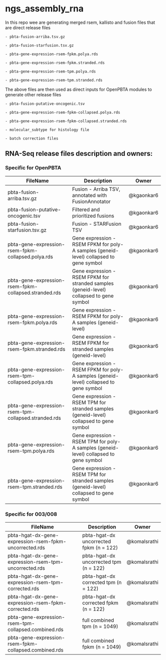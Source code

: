 # ngs_assembly_rna

In this repo wee are generating merged rsem, kallisto and fusion files that are direct release files 
	
	- pbta-fusion-arriba.tsv.gz
	
	- pbta-fusion-starfusion.tsv.gz
	
	- pbta-gene-expression-rsem-fpkm.polya.rds
	
	- pbta-gene-expression-rsem-fpkm.stranded.rds
	
	- pbta-gene-expression-rsem-tpm.polya.rds
	
	- pbta-gene-expression-rsem-tpm.stranded.rds

The above files are then used as direct inputs for OpenPBTA modules to generate other release files 
	
	- pbta-fusion-putative-oncogenic.tsv
	
	- pbta-gene-expression-rsem-fpkm-collapsed.polya.rds
	
	- pbta-gene-expression-rsem-fpkm-collapsed.stranded.rds
	
	- molecular_subtype for histology file
	 
	- batch correction files 



## RNA-Seq release files description and owners:

### Specific for OpenPBTA

FileName |  Description | Owner 
--- | --- | --- 
pbta-fusion-arriba.tsv.gz | Fusion - Arriba TSV, annotated with FusionAnnotator | @kgaonkar6 
pbta-fusion-putative-oncogenic.tsv | Filtered and prioritized fusions | @kgaonkar6 
pbta-fusion-starfusion.tsv.gz | Fusion - STARFusion TSV | @kgaonkar6 
pbta-gene-expression-rsem-fpkm-collapsed.polya.rds | Gene expression - RSEM FPKM for poly-A samples (geneid-level) collapsed to gene symbol | @kgaonkar6 
pbta-gene-expression-rsem-fpkm-collapsed.stranded.rds | Gene expression - RSEM FPKM for stranded  samples (geneid-level) collapsed to gene symbol | @kgaonkar6 | v17 PBTA + PNOC003 + 21 008
pbta-gene-expression-rsem-fpkm.polya.rds | Gene expression - RSEM FPKM for poly-A samples (geneid-level) | @kgaonkar6 
pbta-gene-expression-rsem-fpkm.stranded.rds | Gene expression - RSEM FPKM for stranded  samples (geneid-level) | @kgaonkar6 
pbta-gene-expression-rsem-tpm-collapsed.polya.rds | Gene expression - RSEM FPKM for poly-A samples (geneid-level) collapsed to gene symbol | @kgaonkar6 | v17 PBTA + PNOC003 + 21 008
pbta-gene-expression-rsem-tpm-collapsed.stranded.rds | Gene expression - RSEM TPM for stranded  samples (geneid-level) collapsed to gene symbol | @kgaonkar6 | v17 PBTA + PNOC003 + 21 008
pbta-gene-expression-rsem-tpm.polya.rds | Gene expression - RSEM TPM for poly-A samples (geneid-level) collapsed to gene symbol | @kgaonkar6 | v17 PBTA + PNOC003 + 21 008
pbta-gene-expression-rsem-tpm.stranded.rds | Gene expression - RSEM TPM for stranded  samples (geneid-level) collapsed to gene symbol  | @kgaonkar6 | v17 PBTA + PNOC003 + 21 008

### Specific for 003/008

FileName |  Description | Owner 
--- | --- | --- 
pbta-hgat-dx-gene-expression-rsem-fpkm-uncorrected.rds | pbta-hgat-dx uncorrected fpkm (n = 122) | @komalsrathi  
pbta-hgat-dx-gene-expression-rsem-tpm-uncorrected.rds | pbta-hgat-dx uncorrected tpm  (n = 122) | @komalsrathi  | pbta-hgat-dx n = 122
pbta-hgat-dx-gene-expression-rsem-tpm-corrected.rds | pbta-hgat-dx corrected tpm (n = 122) | @komalsrathi | pbta-hgat-dx n = 122
pbta-hgat-dx-gene-expression-rsem-fpkm-corrected.rds | pbta-hgat-dx corrected fpkm (n = 122) | @komalsrathi | pbta-hgat-dx n = 122
pbta-gene-expression-rsem-tpm-collapsed.combined.rds | full combined tpm (n = 1049) | @komalsrathi |  v17 PBTA + PNOC003 + 21 008
pbta-gene-expression-rsem-fpkm-collapsed.combined.rds | full combined fpkm (n = 1049) | @komalsrathi |  v17 PBTA + PNOC003 + 21 008


